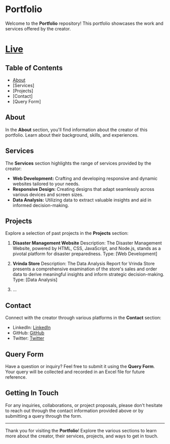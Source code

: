 # Portfolio

Welcome to the **Portfolio** repository! This portfolio showcases the work and services offered by the creator.

<a href="https://vercel.com/arunsh52/portfolio" target="
_blank"> <h1>Live</h1></a>

## Table of Contents

- [About](#about)
- [Services]
- [Projects]
- [Contact]
- [Query Form]

## About

In the **About** section, you'll find information about the creator of this portfolio. Learn about their background, skills, and experiences.

## Services

The **Services** section highlights the range of services provided by the creator:

- **Web Development:** Crafting and developing responsive and dynamic websites tailored to your needs.
- **Responsive Design:** Creating designs that adapt seamlessly across various devices and screen sizes.
- **Data Analysis:** Utilizing data to extract valuable insights and aid in informed decision-making.

## Projects

Explore a selection of past projects in the **Projects** section:

1. **Disaster Management Website**
   Description: The Disaster Management Website, powered by HTML, CSS, JavaScript, and Node.js, stands as a pivotal platform for disaster preparedness. 
   Type: [Web Development]
   

2. **Vrinda Store**
   Description: The Data Analysis Report for Vrinda Store presents a comprehensive examination of the store's sales and order data to derive meaningful insights and inform strategic decision-making.
   Type: [Data Analysis]

3. ...

## Contact

Connect with the creator through various platforms in the **Contact** section:

- LinkedIn: [LinkedIn](https://www.linkedin.com/in/arunsh52)
- GitHub: [GitHub](https://github.com/arunsh52)
- Twitter: [Twitter](https://twitter.com/arunsh52)

## Query Form

Have a question or inquiry? Feel free to submit it using the **Query Form**. Your query will be collected and recorded in an Excel file for future reference.

## Getting In Touch

For any inquiries, collaborations, or project proposals, please don't hesitate to reach out through the contact information provided above or by submitting a query through the form.

---

Thank you for visiting the **Portfolio**! Explore the various sections to learn more about the creator, their services, projects, and ways to get in touch.
